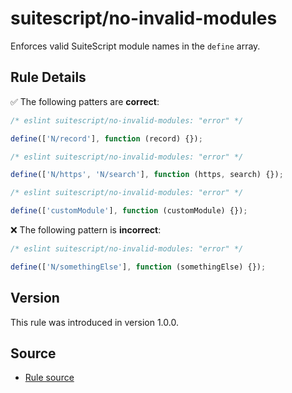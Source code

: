 # suitescript/no-invalid-modules

Enforces valid SuiteScript module names in the `define` array.

## Rule Details

:white_check_mark: The following patters are **correct**:

```js
/* eslint suitescript/no-invalid-modules: "error" */

define(['N/record'], function (record) {});
```

```js
/* eslint suitescript/no-invalid-modules: "error" */

define(['N/https', 'N/search'], function (https, search) {});
```

```js
/* eslint suitescript/no-invalid-modules: "error" */

define(['customModule'], function (customModule) {});
```

:x: The following pattern is **incorrect**:

```js
/* eslint suitescript/no-invalid-modules: "error" */

define(['N/somethingElse'], function (somethingElse) {});
```

## Version

This rule was introduced in version 1.0.0.

## Source

- [Rule source](../../lib/rules/no-invalid-modules.js)
